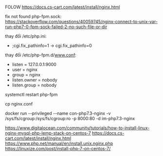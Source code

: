 FOLOW https://docs.cs-cart.com/latest/install/nginx.html

fix not found php-fpm.sock: https://stackoverflow.com/questions/40059745/nginx-connect-to-unix-var-run-php7-0-fpm-sock-failed-2-no-such-file-or-dir

thay đổi /etc/php.ini:
+ ;cgi.fix_pathinfo=1 -> cgi.fix_pathinfo=0

thay đổi /etc/php-fpm.d/www.conf:
+ listen = 127.0.0.1:9000
+ user = nginx
+ group = nginx
+ listen.owner = nobody
+ listen.group = nobody


systemctl restart php-fpm

cp nginx.conf

docker run --privileged --name con-php7.3-nginx -v /sys/fs/cgroup:/sys/fs/cgroup:ro -p 8000:80 -d im-php7.3-nginx


https://www.digitalocean.com/community/tutorials/how-to-install-linux-nginx-mysql-php-lemp-stack-on-centos-7
https://docs.cs-cart.com/latest/install/nginx.html
https://www.php.net/manual/en/install.unix.nginx.php
https://linuxize.com/post/install-php-7-on-centos-7/
